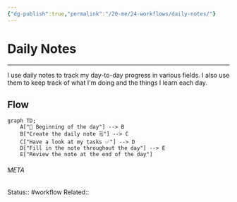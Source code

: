 ```yaml
---
{"dg-publish":true,"permalink":"/20-me/24-workflows/daily-notes/"}
---
```


# Daily Notes
---
I use daily notes to track my day-to-day progress in various fields. I also use them to keep track of what I'm doing and the things I learn each day.

## Flow
```mermaid
graph TD;
	A["🌄 Beginning of the day"] --> B
	B["Create the daily note 🗒️"] --> C
	C["Have a look at my tasks ✅"] --> D
	D["Fill in the note throughout the day"] --> E
	E["Review the note at the end of the day"]
```



###### META
Status:: #workflow
Related:: 
